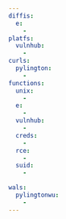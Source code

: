 ```yaml
---
diffis:
  e:
    -
platfs:
  vulnhub:
    -
curls:
  pylington:
    -
functions:
  unix:
    -
  e:
    -
  vulnhub:
    -
  creds:
    -
  rce:
    -
  suid:
    -

wals:
  pylingtonwu:
    -
---
```

